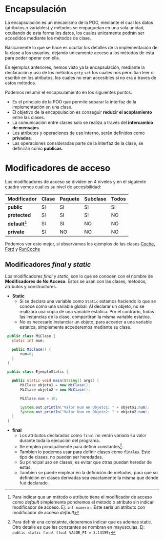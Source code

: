 # Encapsulación

La encapsulación es un mecanismo de la POO, mediante el cual los datos (atributos o variables) y métodos se empaquetan en una sola unidad, ocultando de esta forma los datos, los cuales unicamente podrán ser accedidos mediante los métodos de clase.

Básicamente lo que se hace es ocultar los detalles de la implementación de la clase a los usuarios, dejando unicamente acceso a los métodos de esta para poder operar con ella.

En ejemplos anteriores, hemos visto ya la encapsulación, mediante la declaración y uso de los métodos `get`y `set` los cuales nos permitian leer o escribir en los atributos, los cuales no eran accesibles si no era a traves de estos métodos.

Podemos resumir el encapsulamiento en los siguientes puntos: 
 
 * Es el principio de la POO que permite separar la interfaz de la implementación en una clase.
 * El objetivo de la encapsulación es conseguir **reducir el acoplamiento** entre las clases.
 * La comunicación entre clases solo se realiza a través del **intercambio de mensajes**.
 * Los atributos y operaciones de uso interno, serán definidos como **privados**.
 * Las operaciones consideradas parte de la interfaz de la clase, se definirán como **publicas**.

# Modificadores de acceso

Los modificadores de acceso se dividen en 4 niveles y en el siguiente cuadro vemos cual es su nivel de accesibilidad:

|**Modificador** | **Clase** | **Paquete** | **Subclase** | **Todos** |
|:---|:---|:---|:---|:---|
| **public** | SI | SI | SI | SI |
| **protected** | SI | SI | SI | NO |
| **default**[^1] | SI | SI | NO | NO |
| **private** | SI | NO | NO | NO |

Podemos ver esto mejor, si observamos los ejemplos de las clases [Coche](Coche.java), [Ford](Ford.java) y [RunCoche](RunCoche.java)

## Modificadores *final* y *static*

Los modificadores *final* y *static*, son lo que se conocen con el nombre de **Modificadores de No Acceso**. Estos se usan con las clases, métodos, atributos y constructores.

 * **Static**
 	 * Si se declara una variable como `Static` estamos haciendo lo que se conoce como una variable global. Al declarar un objeto, no se realizará una copia de una variable estatica. Por el contrario, todas las instancias de la clase, compartiran la misma variable estatica.
  	 * No es necesario instanciar un objeto, para acceder a una variable estatica, simplemente accederemos mediante su clase.

 ```Java
  public class MiClase {
  	static int num;

  	public MiClase() {
  		num=0;
  	}
  }

  public class EjemploStatic {

  	public static void main(String[] args) {
  		MiClase objeto1 = new MiClase();
  		MiClase objeto2 = new MiClase();

  		MiClase.num = 10;

  		System.out.println("Valor Num en Objeto1: " + objeto1.num);
  		System.out.println("Valor Num en Objeto2: " + objeto2.num);
  	}
  }
 ```
 
 * **final**
 	 * Los atributos declarados como `final` no verán variado su valor durante toda la ejecución del programa.
 	 * Se emplea principalmente para definir constantes[^2].
 	 * Tambien lo podemos usar para definir clases como `finales`. Este tipo de clases, no pueden ser heredadas.
 	 * Su principal uso en clases, es evitar que otras puedan heredar de estas.
 	 * Tambien se puede emplear en la definición de métodos, para que su definición en clases derivadas sea exactamente la misma que donde fué declarado.


[^1]: Para indicar que un método o atributo tiene el modificador de acceso como *default* simplemente pondremos el mètodo o atributo sin indicar modificador de acceso. Ej: `int numero;`. Este sería un atributo con modificador de acceso *default*
[^2]: Para definir una constatnte, deberemos indicar que es ademas static. Otro detalle es que las constantes se nombran en mayusculas. Ej: `public static final float VALOR_PI = 3.14159;`